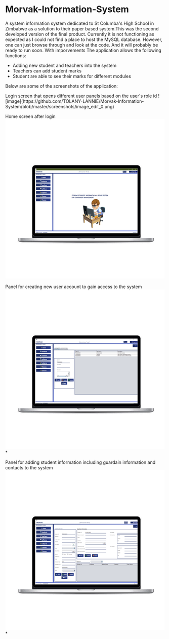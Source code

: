 # Morvak-Information-System

A system information system dedicated to St Columba's High School in Zimbabwe as a solution to their paper based system.This was the second developed version of the final product. Currently it is not functioning as expected as I could not find a place to host the MySQL database.
However, one can just browse through and look at the code. And it will probably be ready to run soon. With imporvements
The application allows the following functions:
* Adding new student and teachers into the system
* Teachers can add student marks
* Student are able to see their marks for different modules

Below are some of the screenshots of the application:
<p align=left>
Login screen that opens different user panels based on the user's role id 
![image](https://github.com/TOLANY-LANNIE/Morvak-Information-System/blob/master/screenshots/image_edit_0.png)
</p>
 

Home screen after login
![image](https://github.com/TOLANY-LANNIE/Morvak-Information-System/blob/master/screenshots/image_edit_1.png)

Panel for creating new user account to gain access to the system 
![image](https://github.com/TOLANY-LANNIE/Morvak-Information-System/blob/master/screenshots/image_edit_2.png)*

Panel for adding student information including guardain information and contacts to the system
![image](https://github.com/TOLANY-LANNIE/Morvak-Information-System/blob/master/screenshots/image_edit_3.png)*



